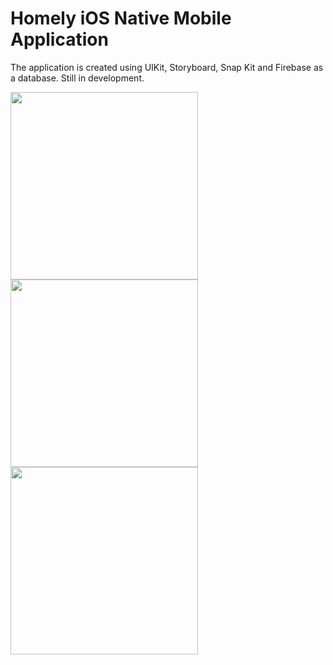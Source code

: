 # Homely iOS Native Mobile Application
The application is created using UIKit, Storyboard, Snap Kit and Firebase as a database. Still in development.

<img src = "https://user-images.githubusercontent.com/97506028/231953443-9db7be7e-8e2b-417d-944d-6306980fc40c.png" width = "300px">
<img src = "https://user-images.githubusercontent.com/97506028/231953458-e388b0f7-66ad-4ec0-884c-8004521d9a6a.png" width = "300px">
<img src = "https://user-images.githubusercontent.com/97506028/231953460-a218ae6a-b8f2-4e2e-a327-a4f81c9ef602.png" width = "300px">
